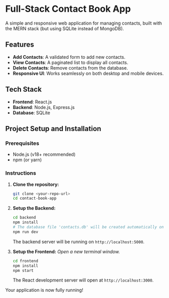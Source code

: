 # Full-Stack Contact Book App

A simple and responsive web application for managing contacts, built with the MERN stack (but using SQLite instead of MongoDB).

## Features

-   **Add Contacts**: A validated form to add new contacts.
-   **View Contacts**: A paginated list to display all contacts.
-   **Delete Contacts**: Remove contacts from the database.
-   **Responsive UI**: Works seamlessly on both desktop and mobile devices.

## Tech Stack

-   **Frontend**: React.js
-   **Backend**: Node.js, Express.js
-   **Database**: SQLite

## Project Setup and Installation

### Prerequisites

-   Node.js (v18+ recommended)
-   npm (or yarn)

### Instructions

1.  **Clone the repository:**
    ```bash
    git clone <your-repo-url>
    cd contact-book-app
    ```

2.  **Setup the Backend:**
    ```bash
    cd backend
    npm install
    # The database file 'contacts.db' will be created automatically on first run
    npm run dev
    ```
    The backend server will be running on `http://localhost:5000`.

3.  **Setup the Frontend:**
    *Open a new terminal window.*
    ```bash
    cd frontend
    npm install
    npm start
    ```
    The React development server will open at `http://localhost:3000`.

Your application is now fully running!
